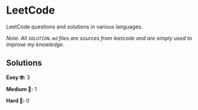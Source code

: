 # LeetCode

LeetCode questions and solutions in various languages.

_Note: All `SOLUTION.md` files are sources from leetcode and are simply used to improve my knowledge._

## Solutions

**Easy 🤓:** 3

**Medium 🧐:** 1

**Hard 🤯:** 0
